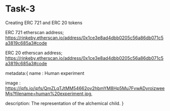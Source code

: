 # Task-3
Creating ERC 721 and ERC 20 tokens


ERC 721 etherscan address; https://rinkeby.etherscan.io/address/0x1ce3e8ad4dbb0205c56a86db071c5a3819c685a3#code

ERC 20 etherscan address; https://rinkeby.etherscan.io/address/0x1ce3e8ad4dbb0205c56a86db071c5a3819c685a3#code

metadata:{
name : Human experiment

image : https://ipfs.io/ipfs/QmZLqTJtMM54662ov2hbmYM8Hp5Mu7FvwADyroizweeMjs?filename=human%20experiment.jpg,

description: The representation of the alchemical child.
}
